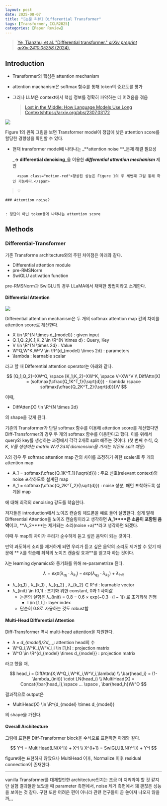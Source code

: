 ```yaml
---
layout: post
date: 2025-08-07
title: "[논문 리뷰] Differential Transformer"
tags: [Transformer, ICLR2025]
categories: [Paper Review]
---
```


> [Ye, Tianzhu, et al. "Differential transformer." ](https://arxiv.org/abs/2410.05258)[_arXiv preprint arXiv:2410.05258_](https://arxiv.org/abs/2410.05258)[ (2024).](https://arxiv.org/abs/2410.05258)



## Introduction

- Transformer의 핵심은 attention mechanism
- attention machanism은 softmax 함수를 통해 token의 중요도를 평가
- 그러나 LLM은 context에서 핵심 정보를 정확히 파악하는 데 어려움을 겪음

	> [Lost in the Middle: How Language Models Use Long Contextshttps://arxiv.org/abs/2307.03172](https://arxiv.org/abs/2307.03172)


![](https://prod-files-secure.s3.us-west-2.amazonaws.com/542b861c-36a8-4051-84e5-8804b6728dba/9083ea56-691a-4752-ae26-47f403431ac8/image.png?X-Amz-Algorithm=AWS4-HMAC-SHA256&X-Amz-Content-Sha256=UNSIGNED-PAYLOAD&X-Amz-Credential=ASIAZI2LB466TSBU42V3%2F20251009%2Fus-west-2%2Fs3%2Faws4_request&X-Amz-Date=20251009T110055Z&X-Amz-Expires=3600&X-Amz-Security-Token=IQoJb3JpZ2luX2VjEDoaCXVzLXdlc3QtMiJIMEYCIQDVcUxAB8WDCTB9dI0tr16BEk%2FFlaLZGBuOGKs0LRVwBgIhAMdb7Oulut85YaYeIvSNe3yMveQrV1cSGwJkxz9LpMZ2KogECNP%2F%2F%2F%2F%2F%2F%2F%2F%2F%2FwEQABoMNjM3NDIzMTgzODA1IgzcriNeqIHS1f%2FEbnYq3APX3d%2BTJ%2FKrhUpdooBxll9dPJYCd8im4L13pJ5yaD6VnnHsPygC2hXmfuiqx5J8TxjueUShosZHE0woorKyMwSH%2FXz4M1vESxMO054%2FIvb7HKQHXqfWXZy4XhtB3lcpfFY10dMlYqTZ3094CsqOwoUHt7ofROBJ%2FGjYHW0Pl%2BWBbBaGW25lpimuKzJrAmUKw9q6zgCqK%2FkSVq4uUM%2BHwhXfsJMtsIIcKWoMTmKxjeMjyqPnOoVrLGQS2MNutf5alqrVpGh1Bg3B6lIwCgwLHeMcTis0p7ZUi6z%2Bu5b%2BwCpwrMRuxxyM5FNNU8vnuuxHw9ajSaEcdkr%2FShq5aNwuV4j8kFj4UQrW2upIx2eseQs8ux1AgwztvGFXYN%2BlSXwAS3a6Wxiz0xOGTjHMbEsfsBS%2BTDpZY2jZNS%2FcARMyp3SgYnNaIXtwmPFx9eFec%2FaV3pKFBbo8fUX4FHf2%2BT8jLLVdfUg6uhZMxtXWs9ND%2FO97ay4OuopzBauojcEvpxrb%2Fpy8qOaD2%2BTn%2F6fF6Ca1GQ%2BoqSvpKX6QKcaSsF4qYRgh22p5Ot%2BQRCC8nyJfMBlWqvCkdaf%2Fow%2BjvTYPsQjFGHJkxWnWfdWQ5qNrjboHh7kfCJxAg%2BRJp6b24Y42%2FjD8kZ7HBjqkARi2PTBBgFXW1EZnLgBbkumCtVbPB%2FfnXnWhhbsrIGmkVlZlRHvNBlnvq3lYGQLNf3OzCNovPUo9G0v4flcgX3ThCOv6%2FGRWEt4yJJtZWe3sO6Hwd%2BFTq80mwoO%2FkqrE7MlzIJpkei7X2vSH9fmQpmpqcyyV0e4BsEiNkQOm%2FzlhzADzER2kSf9cicnhiMjTuvc2ypwzeHcBPe5wk06no0VrBImc&X-Amz-Signature=3c43d4b5f7575e1393b7ac59e97e7a68ad02a68b51173a6846dcfd5999b07c35&X-Amz-SignedHeaders=host&x-amz-checksum-mode=ENABLED&x-id=GetObject)


Figure 1의 왼쪽 그림을 보면 Transformer model이 정답에 낮은 attention score를 할당한 경향성을 확인할 수 있다.

- 현재 transformer model에 나타나는 _**attention noise **_문제 해결 필요성

	_**→ differential denoising**_을 이용한 _**differential attention mechanism**_ 제안


		<span class="notion-red">향상된 성능은 Figure 1의 두 세번째 그림 통해 확인 가능하다.</span>


> 💡 


	### Attention noise?


	: 정답이 아닌 token들에 나타나는 attention score



## Methods



### Differential-Transformer


기존 Transforme architecture와의 주된 차이점은 아래와 같다.

- Differential attention module
- pre-RMSNorm
- SwiGLU activation function

pre-RMSNorm과 SwiGLU의 경우 LLaMA에서 채택한 방법이라고 소개한다.



#### Differential Attention


![](https://prod-files-secure.s3.us-west-2.amazonaws.com/542b861c-36a8-4051-84e5-8804b6728dba/116d70b2-1963-4810-9167-f4c7d8a06e8f/image.png?X-Amz-Algorithm=AWS4-HMAC-SHA256&X-Amz-Content-Sha256=UNSIGNED-PAYLOAD&X-Amz-Credential=ASIAZI2LB466TSBU42V3%2F20251009%2Fus-west-2%2Fs3%2Faws4_request&X-Amz-Date=20251009T110055Z&X-Amz-Expires=3600&X-Amz-Security-Token=IQoJb3JpZ2luX2VjEDoaCXVzLXdlc3QtMiJIMEYCIQDVcUxAB8WDCTB9dI0tr16BEk%2FFlaLZGBuOGKs0LRVwBgIhAMdb7Oulut85YaYeIvSNe3yMveQrV1cSGwJkxz9LpMZ2KogECNP%2F%2F%2F%2F%2F%2F%2F%2F%2F%2FwEQABoMNjM3NDIzMTgzODA1IgzcriNeqIHS1f%2FEbnYq3APX3d%2BTJ%2FKrhUpdooBxll9dPJYCd8im4L13pJ5yaD6VnnHsPygC2hXmfuiqx5J8TxjueUShosZHE0woorKyMwSH%2FXz4M1vESxMO054%2FIvb7HKQHXqfWXZy4XhtB3lcpfFY10dMlYqTZ3094CsqOwoUHt7ofROBJ%2FGjYHW0Pl%2BWBbBaGW25lpimuKzJrAmUKw9q6zgCqK%2FkSVq4uUM%2BHwhXfsJMtsIIcKWoMTmKxjeMjyqPnOoVrLGQS2MNutf5alqrVpGh1Bg3B6lIwCgwLHeMcTis0p7ZUi6z%2Bu5b%2BwCpwrMRuxxyM5FNNU8vnuuxHw9ajSaEcdkr%2FShq5aNwuV4j8kFj4UQrW2upIx2eseQs8ux1AgwztvGFXYN%2BlSXwAS3a6Wxiz0xOGTjHMbEsfsBS%2BTDpZY2jZNS%2FcARMyp3SgYnNaIXtwmPFx9eFec%2FaV3pKFBbo8fUX4FHf2%2BT8jLLVdfUg6uhZMxtXWs9ND%2FO97ay4OuopzBauojcEvpxrb%2Fpy8qOaD2%2BTn%2F6fF6Ca1GQ%2BoqSvpKX6QKcaSsF4qYRgh22p5Ot%2BQRCC8nyJfMBlWqvCkdaf%2Fow%2BjvTYPsQjFGHJkxWnWfdWQ5qNrjboHh7kfCJxAg%2BRJp6b24Y42%2FjD8kZ7HBjqkARi2PTBBgFXW1EZnLgBbkumCtVbPB%2FfnXnWhhbsrIGmkVlZlRHvNBlnvq3lYGQLNf3OzCNovPUo9G0v4flcgX3ThCOv6%2FGRWEt4yJJtZWe3sO6Hwd%2BFTq80mwoO%2FkqrE7MlzIJpkei7X2vSH9fmQpmpqcyyV0e4BsEiNkQOm%2FzlhzADzER2kSf9cicnhiMjTuvc2ypwzeHcBPe5wk06no0VrBImc&X-Amz-Signature=6c195186854f26998ef99f0d37c55a17f292c7ba68567988a8d34093fbd5ccaf&X-Amz-SignedHeaders=host&x-amz-checksum-mode=ENABLED&x-id=GetObject)


Differential attention mechanism은 두 개의 softmax attention map 간의 차이를 attention score로 계산한다.

- X \in \R^{N \times d\_{model}} : given input
- Q\_1,Q\_2,K\_1,K\_2 \in \R^{N \times d} : Query, Key
- V \in \R^{N \times 2d} : Value
- W^Q,W^K,W^V \in \R^{d\_{model} \times 2d} : parameters
- \lambda : learnable scalar

라고 할 때 Differential attention operator는 아래와 같다.


$$
[Q_1;Q_2]=XW^Q, \space [K_1;K_2]=XW^K, \space V=XW^V \\
DiffAttn(X) = (softmax(\cfrac{Q_1K^T_1}{\sqrt{d}}) - \lambda \space softmax(\cfrac{Q_2K^T_2}{\sqrt{d}}))V
$$


이때,

- DiffAtten(X) \in \R^{N \times 2d}

의 shape을 갖게 된다.


기존의 Transformer가 단일 softmax 함수를 이용해 attention score를 계산했다면 Diff-Transformer의 경우 두 개의 softmax 함수를 이용한다고 했다. 이를 위해서 query와 key를 생성하는 과정에서 각각 2개로 split 해주는 것이다. <span class="notion-red">(첫 번째 수식, </span><span class="notion-red">_Q, K, V를 생성하는 matrix W가 2d의 dismension을 가지는 이유도 split 때문_</span><span class="notion-red">)</span>


 λ의 경우 두 softmax attention map 간의 차이를 조정하기 위한 scaler로 두 개의 attention map

- A\_1 = softmax(\cfrac{Q\_1K^T\_1}{\sqrt{d}}) : 주요 신호(relevant context)와 noise 포착하도록 설계된 map
- A\_1 = softmax(\cfrac{Q\_2K^T\_2}{\sqrt{d}}) : noise 성분, 패턴 포착하도록 설계된 map 

에 대해 최적의 denoising 강도를 학습한다.


저자들은 introduction에서 노이즈 캔슬링 헤드폰을 예로 들어 설명한다. 쉽게 말해 Differential Attention을 노이즈 캔슬링이라고 생각하면 **A\_1****은 소음이 포함된 음악**이고, **A\_2****는 제거되는 소리(noise +a)**라고 생각하면 되겠다. 


이때 두 map의 차이가 우리가 순수하게 듣고 싶은 음악이 되는 것이다. 


만약 과도하게 소리를 제거하게 되면 우리가 듣고 싶은 음악의 소리도 제거할 수 있기 때문에 ** λ를 학습해 최적의 노이즈 캔슬링 효과**를 얻고자 하는 것이다.


λ는 learning dynamics와 동기화를 위해 re-parametrize 된다.


$$
\lambda = exp(\lambda_{q_1} \cdot \lambda_{k_1}) - exp(\lambda_{q_2} \cdot \lambda_{k_2}) + \lambda_{init}
$$

- λ\_{q\_1} , λ\_{k\_1} , λ\_{q\_2} , λ\_{k\_2} ∈ R^d : learnable vector
- λ\_{init} \in (0,1) : 초기화 위한 constant, 0과 1 사이값
	- 논문의 실험은 λ\_{init} = 0.8 − 0.6 × exp(−0.3 · (l − 1)) 로 초기화해 진행
		- l \in [1,L] : layer index
	- 단순히 0.8로 사용하는 것도 robust함


#### **Multi-Head Differential Attention**


Diff-Transformer 역시 multi-head attention을 지원한다.

- _h = d\_{model}/2d__ _: attention head의 수
- W^Q\_i,W^K\_i,W^V\_i,i \in [1,h] : projection matrix
- W^O \in \R^{d\_{model} \times d\_{model}} : projection matrix

라고 했을 때,


$$
head_i = DiffAttn(X;W^Q_i,W^K_i,W^V_i,\lambda) \\
\bar{head_i} = (1-\lambda_{init}) \cdot LN(head_i) \\
MultiHead(X) = Concat(\bar{head_i},\space ... \space , \bar{head_h})W^O
$$


결과적으로 output은

- MultiHead(X) \in \R^{d\_{model} \times d\_{model}}

의 shape을 가진다.



#### Overall Architecture


그림에 표현된 Diff-Transformer block을 수식으로 표현하면 아래와 같다.


$$
Y^l = MultiHead(LN(X^l)) + X^l \\
X^{l+1} = SwiGLU(LN(Y^l)) + Y^l
$$


figure에는 표현하지 않았으나 MultiHead 이후, Normalize 이후 residual connection이 존재한다.


---


vanilla Transformer를 대체할만한 architecture인지는 조금 더 지켜봐야 할 것 같지만 실험 결과들만 보았을 때 parameter 측면에서, noise 제거 측면에서 꽤 괜찮은 성능을 보이는 것 같다. 구현 또한 어려운 편이 아니라 관련 연구들이 곧 쏟아져 나오지 않을까,,,

